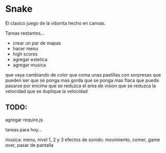Snake
=====

El clasico juego de la viborita hecho en canvas.

Tareas restantes...

* crear un par de mapas
* hacer menu
* high scores
* agregar estetica
* agregar musica

que vaya cambiando de color
que coma unas pastillas con sorpresas
que pueden ser
que se ponga mas gorda
que se ponga mas flaca
que pueda pasarse por encima
que se reduzca el area de vision
que se reduzca la velocidad
que se duplique la velocidad



TODO:
-----
agregar require.js


tareas para hoy...

musica: menu, nivel 1, 2 y 3
efectos de sonido: movimiento, comer, game over, pasar de pantalla
